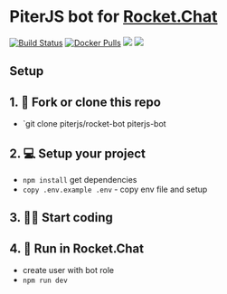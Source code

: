 # PiterJS bot for [Rocket.Chat](https://rocket.chat)
[![Build Status](https://ci.piterjs.org/api/badges/piterjs/rocket-bot/status.svg)](https://ci.piterjs.org/piterjs/rocket-bot)
[![Docker Pulls](https://img.shields.io/docker/pulls/piterjs/rocket-bot.svg)](https://hub.docker.com/r/piterjs/rocket-bot/)
[![](https://images.microbadger.com/badges/version/piterjs/rocket-bot.svg)](https://microbadger.com/images/piterjs/rocket-bot "Get your own version badge on microbadger.com")
[![](https://images.microbadger.com/badges/image/piterjs/rocket-bot.svg)](https://microbadger.com/images/piterjs/rocket-bot "Get your own image badge on microbadger.com")

## Setup

## 1. 🍴  Fork or clone this repo
  - `git clone piterjs/rocket-bot piterjs-bot
## 2. 💻  Setup your project
  - `npm install` get dependencies
  - `copy .env.example .env` - copy env file and setup
## 3. 👨‍💻  Start coding
## 4. 💬  Run in Rocket.Chat
  - create user with bot role
  - `npm run dev`
